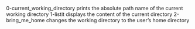 0-current_working_directory prints the absolute path name of the current working directory
1-listit displays the content of the current directory
2-bring_me_home changes the working directory to the user’s home directory
